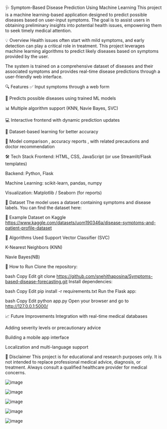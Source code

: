 🩺 Symptom-Based Disease Prediction Using Machine Learning
This project is a machine learning-based application designed to predict possible diseases based on user-input symptoms. The goal is to assist users in obtaining preliminary insights into potential health issues, empowering them to seek timely medical attention.

💡 Overview
Health issues often start with mild symptoms, and early detection can play a critical role in treatment. This project leverages machine learning algorithms to predict likely diseases based on symptoms provided by the user.

The system is trained on a comprehensive dataset of diseases and their associated symptoms and provides real-time disease predictions through a user-friendly web interface.

🔍 Features
✅ Input symptoms through a web form

🧠 Predicts possible diseases using trained ML models

📊 Multiple algorithm support (KNN, Navie Bayes, SVC)

💻 Interactive frontend with dynamic prediction updates

📁 Dataset-based learning for better accuracy

🧾 Model comparison , accuracy reports , with related precautions and doctor recommendation 

🛠️ Tech Stack
Frontend: HTML, CSS, JavaScript (or use Streamlit/Flask templates)

Backend: Python, Flask

Machine Learning: scikit-learn, pandas, numpy

Visualization: Matplotlib / Seaborn (for reports)

📂 Dataset
The model uses a dataset containing symptoms and disease labels. You can find the dataset here:

🔗 Example Dataset on Kaggle
https://www.kaggle.com/datasets/uom190346a/disease-symptoms-and-patient-profile-dataset

🧪 Algorithms Used
Support Vector Classifier (SVC)


K-Nearest Neighbors (KNN)

Navie Bayes(NB)



🚀 How to Run
Clone the repository:

bash
Copy
Edit
git clone https://github.com/snehithaposina/Symptoms-based-disease-forecasting.git
Install dependencies:

bash
Copy
Edit
pip install -r requirements.txt
Run the Flask app:

bash
Copy
Edit
python app.py
Open your browser and go to http://127.0.0.1:5000/

📈 Future Improvements
Integration with real-time medical databases

Adding severity levels or precautionary advice

Building a mobile app interface

Localization and multi-language support

🤝 Disclaimer
This project is for educational and research purposes only. It is not intended to replace professional medical advice, diagnosis, or treatment. Always consult a qualified healthcare provider for medical concerns.

![image](https://github.com/user-attachments/assets/673ff33c-df50-42c6-be90-d1aa7ba00509)

![image](https://github.com/user-attachments/assets/066efe69-d020-4c49-a188-bf65eaa1e4f6)

![image](https://github.com/user-attachments/assets/49835b81-b64a-474e-9eb2-18732b25ef1f)

![image](https://github.com/user-attachments/assets/45c6caff-1fd3-44fe-88b3-51c55f93b2c2)

![image](https://github.com/user-attachments/assets/73de59d5-68cb-4852-96f5-723182a491de)





